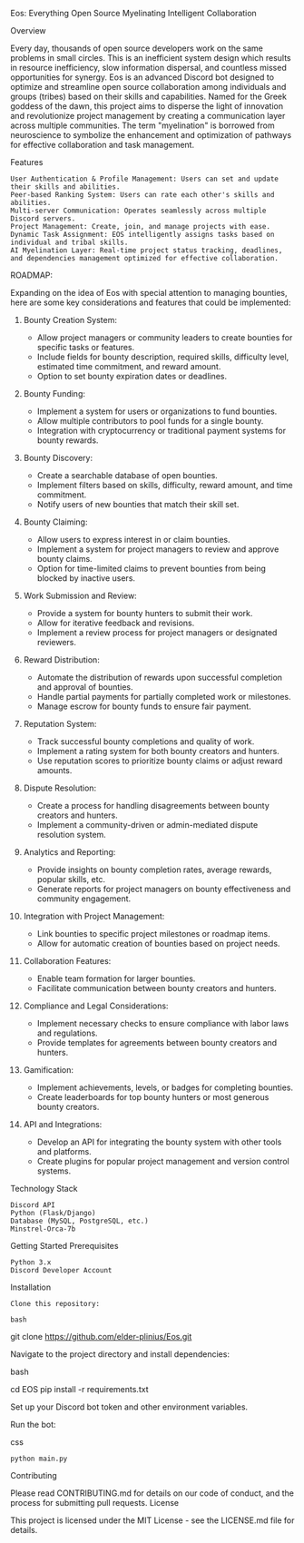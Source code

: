 Eos: Everything Open Source 
Myelinating Intelligent Collaboration

Overview

Every day, thousands of open source developers work on the same problems in small circles. This is an inefficient system design which results in resource inefficiency, slow information dispersal, and countless missed opportunities for synergy. Eos is an advanced Discord bot designed to optimize and streamline open source collaboration among individuals and groups (tribes) based on their skills and capabilities. Named for the Greek goddess of the dawn, this project aims to disperse the light of innovation and revolutionize project management by creating a communication layer across multiple communities. The term "myelination" is borrowed from neuroscience to symbolize the enhancement and optimization of pathways for effective collaboration and task management.

Features

    User Authentication & Profile Management: Users can set and update their skills and abilities.
    Peer-based Ranking System: Users can rate each other's skills and abilities.
    Multi-server Communication: Operates seamlessly across multiple Discord servers.
    Project Management: Create, join, and manage projects with ease.
    Dynamic Task Assignment: EOS intelligently assigns tasks based on individual and tribal skills.
    AI Myelination Layer: Real-time project status tracking, deadlines, and dependencies management optimized for effective collaboration.

ROADMAP:

Expanding on the idea of Eos with special attention to managing bounties, here are some key considerations and features that could be implemented:

1. Bounty Creation System:
   - Allow project managers or community leaders to create bounties for specific tasks or features.
   - Include fields for bounty description, required skills, difficulty level, estimated time commitment, and reward amount.
   - Option to set bounty expiration dates or deadlines.

2. Bounty Funding:
   - Implement a system for users or organizations to fund bounties.
   - Allow multiple contributors to pool funds for a single bounty.
   - Integration with cryptocurrency or traditional payment systems for bounty rewards.

3. Bounty Discovery:
   - Create a searchable database of open bounties.
   - Implement filters based on skills, difficulty, reward amount, and time commitment.
   - Notify users of new bounties that match their skill set.

4. Bounty Claiming:
   - Allow users to express interest in or claim bounties.
   - Implement a system for project managers to review and approve bounty claims.
   - Option for time-limited claims to prevent bounties from being blocked by inactive users.

5. Work Submission and Review:
   - Provide a system for bounty hunters to submit their work.
   - Allow for iterative feedback and revisions.
   - Implement a review process for project managers or designated reviewers.

6. Reward Distribution:
   - Automate the distribution of rewards upon successful completion and approval of bounties.
   - Handle partial payments for partially completed work or milestones.
   - Manage escrow for bounty funds to ensure fair payment.

7. Reputation System:
   - Track successful bounty completions and quality of work.
   - Implement a rating system for both bounty creators and hunters.
   - Use reputation scores to prioritize bounty claims or adjust reward amounts.

8. Dispute Resolution:
   - Create a process for handling disagreements between bounty creators and hunters.
   - Implement a community-driven or admin-mediated dispute resolution system.

9. Analytics and Reporting:
   - Provide insights on bounty completion rates, average rewards, popular skills, etc.
   - Generate reports for project managers on bounty effectiveness and community engagement.

10. Integration with Project Management:
    - Link bounties to specific project milestones or roadmap items.
    - Allow for automatic creation of bounties based on project needs.

11. Collaboration Features:
    - Enable team formation for larger bounties.
    - Facilitate communication between bounty creators and hunters.

12. Compliance and Legal Considerations:
    - Implement necessary checks to ensure compliance with labor laws and regulations.
    - Provide templates for agreements between bounty creators and hunters.

13. Gamification:
    - Implement achievements, levels, or badges for completing bounties.
    - Create leaderboards for top bounty hunters or most generous bounty creators.

14. API and Integrations:
    - Develop an API for integrating the bounty system with other tools and platforms.
    - Create plugins for popular project management and version control systems.

Technology Stack

    Discord API
    Python (Flask/Django)
    Database (MySQL, PostgreSQL, etc.)
    Minstrel-Orca-7b

Getting Started
Prerequisites

    Python 3.x
    Discord Developer Account

Installation

    Clone this repository:

    bash

git clone https://github.com/elder-plinius/Eos.git

Navigate to the project directory and install dependencies:

bash

cd EOS
pip install -r requirements.txt

Set up your Discord bot token and other environment variables.

Run the bot:

css

    python main.py

Contributing

Please read CONTRIBUTING.md for details on our code of conduct, and the process for submitting pull requests.
License

This project is licensed under the MIT License - see the LICENSE.md file for details.
